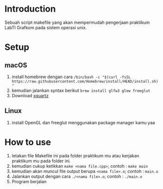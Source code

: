 # Introduction

Sebuah script makefile yang akan mempermudah pengerjaan praktikum LabTI Grafkom pada sistem operasi unix.


# Setup
## macOS
1. install homebrew dengan cara `/bin/bash -c "$(curl -fsSL https://raw.githubusercontent.com/Homebrew/install/HEAD/install.sh)"`
2. kemudian jalankan syntax berikut `brew install glfw3 glew freeglut`
3. Download [xquartz](https://www.xquartz.org/)

## Linux
1. install OpenGL dan freeglut menggunakan package manager kamu yaa
# How to use
1. letakan file Makefile ini pada folder praktikum mu atau kerjakan praktikum mu pada folder ini.
2. kemudian cukup ketikkan `make <nama file.cpp>`;
contoh :
`make main`
3. kemudian akan muncul file output berupa `<nama file>.o`;
contoh :
`main.o`
4. Jalankan output dengan cara `./<nama file>.o`;
contoh :
`./main.o`
5. Program berjalan